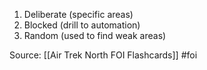 1. Deliberate (specific areas)
2. Blocked (drill to automation)
3. Random (used to find weak areas)



Source: [[Air Trek North FOI Flashcards]] #foi

